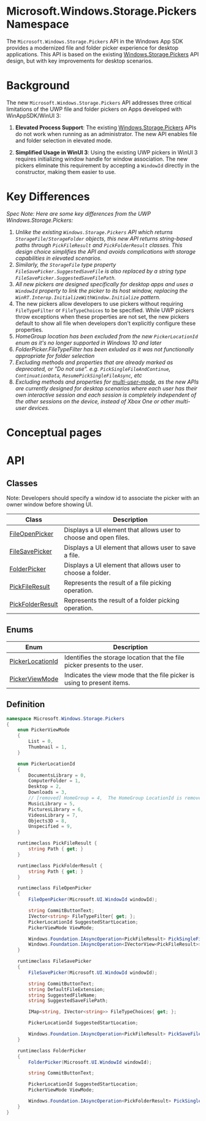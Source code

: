 Microsoft.Windows.Storage.Pickers Namespace
===

The `Microsoft.Windows.Storage.Pickers` API in the Windows App SDK provides a modernized file and 
folder picker experience for desktop applications. This API is based on the existing 
[Windows.Storage.Pickers](https://learn.microsoft.com/en-us/uwp/api/windows.storage.pickers) API 
design, but with key improvements for desktop scenarios.

# Background

The new `Microsoft.Windows.Storage.Pickers` API addresses three critical limitations of the UWP file 
and folder pickers on Apps developed with WinAppSDK/WinUI 3:

1. **Elevated Process Support**: The existing [Windows.Storage.Pickers](https://learn.microsoft.com/en-us/uwp/api/windows.storage.pickers) 
APIs do not work when running as an administrator. The new API enables file and folder selection in 
elevated mode.

2. **Simplified Usage in WinUI 3**: Using the existing UWP pickers in WinUI 3 requires initializing 
window handle for window association. The new pickers eliminate this requirement by accepting a 
`WindowId` directly in the constructor, making them easier to use.

# Key Differences
*Spec Note: Here are some key differences from the UWP Windows.Storage.Pickers:*
1. *Unlike the existing `Windows.Storage.Pickers` API which returns `StorageFile/StorageFolder` 
objects, this new API returns string-based paths through `PickFileResult` and `PickFolderResult` 
classes. This design choice simplifies the API and avoids complications with storage capabilities 
in elevated scenarios.*
1. *Similarly, the `StorageFile` type property `FileSavePicker.SuggestedSaveFile` is also replaced
by a string type `FileSavePicker.SuggestedSaveFilePath`.*
1. *All new pickers are designed specifically for desktop apps and uses a `WindowId` property to 
link the picker to its host window, replacing the `WinRT.Interop.InitializeWithWindow.Initialize` 
pattern.*
1. The new pickers allow developers to use pickers without requiring `FileTypeFilter` or 
`FileTypeChoices` to be specified. While UWP pickers throw exceptions when these properties are not 
set, the new pickers default to show all file when developers don't explicitly configure these 
properties.
1. *HomeGroup location has been excluded from the new `PickerLocationId` enum as it's no longer 
supported in Windows 10 and later*
1. *FolderPicker.FileTypeFilter has been exluded as it was not functionally appropriate for folder 
selection*
1. *Excluding methods and properties that are already marked as deprecated, or "Do not use". 
e.g. `PickSingleFileAndContinue`, `ContinuationData`, `ResumePickSingleFileAsync`, etc*
1. *Excluding methods and properties for [multi-user-mode](https://learn.microsoft.com/en-us/previous-versions/windows/uwp/xbox-apps/multi-user-applications), 
as the new APIs are currently designed for desktop scenarios where each user has their own 
interactive session and each session is completely independent of the other sessions on the device, 
instead of Xbox One or other multi-user devices.*

# Conceptual pages

# API

## Classes

Note: Developers should specify a window id to associate the picker with an owner window before 
showing UI.

| **Class**        | **Description** |
|------------------|-----------------|
| [FileOpenPicker](./FileOpenPicker.md)| Displays a UI element that allows user to choose and open files. |
| [FileSavePicker](./FileSavePicker.md)| Displays a UI element that allows user to save a file.    |
| [FolderPicker](./FolderPicker.md)    | Displays a UI element that allows user to choose a folder.|
| [PickFileResult](./PickFileResult.md)| Represents the result of a file picking operation.        |
| [PickFolderResult](./PickFolderResult.md) | Represents the result of a folder picking operation. |

## Enums

| **Enum** | **Description** |
|----------|-----------------|
|[PickerLocationId](PickerLocationId.md)| Identifies the storage location that the file picker presents to the user. |
|[PickerViewMode](PickerViewMode.md)    | Indicates the view mode that the file picker is using to present items.    |

## Definition

```C#
namespace Microsoft.Windows.Storage.Pickers
{
    enum PickerViewMode
    {
        List = 0,
        Thumbnail = 1,
    }

    enum PickerLocationId
    {
        DocumentsLibrary = 0,
        ComputerFolder = 1,
        Desktop = 2,
        Downloads = 3,
        // [removed] HomeGroup = 4,  The HomeGroup LocationId is removed from Windows 10, therefore we will not support it..
        MusicLibrary = 5,
        PicturesLibrary = 6,
        VideosLibrary = 7,
        Objects3D = 8,
        Unspecified = 9,
    }

    runtimeclass PickFileResult {
        string Path { get; }
    }

    runtimeclass PickFolderResult {
        string Path { get; }
    }

    runtimeclass FileOpenPicker
    {
        FileOpenPicker(Microsoft.UI.WindowId windowId);

        string CommitButtonText;
        IVector<string> FileTypeFilter{ get; };
        PickerLocationId SuggestedStartLocation;
        PickerViewMode ViewMode;

        Windows.Foundation.IAsyncOperation<PickFileResult> PickSingleFileAsync();
        Windows.Foundation.IAsyncOperation<IVectorView<PickFileResult>> PickMultipleFilesAsync();
    }

    runtimeclass FileSavePicker
    {
        FileSavePicker(Microsoft.UI.WindowId windowId);

        string CommitButtonText;
        string DefaultFileExtension;
        string SuggestedFileName;
        string SuggestedSaveFilePath;

        IMap<string, IVector<string>> FileTypeChoices{ get; };

        PickerLocationId SuggestedStartLocation;

        Windows.Foundation.IAsyncOperation<PickFileResult> PickSaveFileAsync();
    }

    runtimeclass FolderPicker
    {
        FolderPicker(Microsoft.UI.WindowId windowId);

        string CommitButtonText;

        PickerLocationId SuggestedStartLocation;
        PickerViewMode ViewMode;

        Windows.Foundation.IAsyncOperation<PickFolderResult> PickSingleFolderAsync();
    }
}
```
